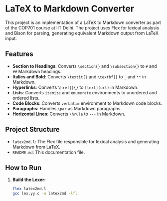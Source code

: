 # LaTeX to Markdown Converter

This project is an implementation of a LaTeX to Markdown converter as part of the COP701 course at IIT Delhi. The project uses Flex for lexical analysis and Bison for parsing, generating equivalent Markdown output from LaTeX input.

## Features

- **Section to Headings**: Converts `\section{}` and `\subsection{}` to `#` and `##` Markdown headings.
- **Italics and Bold**: Converts `\textit{}` and `\textbf{}` to `_` and `**` in Markdown.
- **Hyperlinks**: Converts `\href{}{}` to `[text](url)` in Markdown.
- **Lists**: Converts `itemize` and `enumerate` environments to unordered and ordered lists.
- **Code Blocks**: Converts `verbatim` environment to Markdown code blocks.
- **Paragraphs**: Handles `\par` as Markdown paragraphs.
- **Horizontal Lines**: Converts `\hrule` to `---` in Markdown.

## Project Structure

- `latex2md.l`: The Flex file responsible for lexical analysis and generating Markdown from LaTeX.
- `README.md`: This documentation file.

## How to Run

1. **Build the Lexer:**
   ```bash
   flex latex2md.l
   gcc lex.yy.c -o latex2md -lfl
